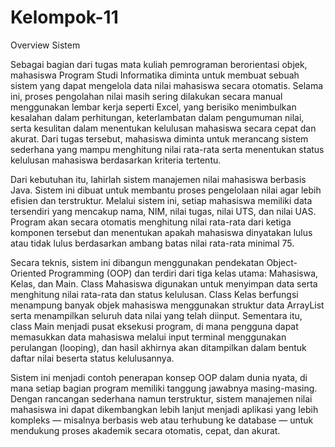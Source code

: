 # Kelompok-11
Overview Sistem

Sebagai bagian dari tugas mata kuliah pemrograman berorientasi objek, mahasiswa Program Studi Informatika diminta untuk membuat sebuah sistem yang dapat mengelola data nilai mahasiswa secara otomatis. Selama ini, proses pengolahan nilai masih sering dilakukan secara manual menggunakan lembar kerja seperti Excel, yang berisiko menimbulkan kesalahan dalam perhitungan, keterlambatan dalam pengumuman nilai, serta kesulitan dalam menentukan kelulusan mahasiswa secara cepat dan akurat. Dari tugas tersebut, mahasiswa diminta untuk merancang sistem sederhana yang mampu menghitung nilai rata-rata serta menentukan status kelulusan mahasiswa berdasarkan kriteria tertentu.

Dari kebutuhan itu, lahirlah sistem manajemen nilai mahasiswa berbasis Java. Sistem ini dibuat untuk membantu proses pengelolaan nilai agar lebih efisien dan terstruktur. Melalui sistem ini, setiap mahasiswa memiliki data tersendiri yang mencakup nama, NIM, nilai tugas, nilai UTS, dan nilai UAS. Program akan secara otomatis menghitung nilai rata-rata dari ketiga komponen tersebut dan menentukan apakah mahasiswa dinyatakan lulus atau tidak lulus berdasarkan ambang batas nilai rata-rata minimal 75.

Secara teknis, sistem ini dibangun menggunakan pendekatan Object-Oriented Programming (OOP) dan terdiri dari tiga kelas utama: Mahasiswa, Kelas, dan Main. Class Mahasiswa digunakan untuk menyimpan data serta menghitung nilai rata-rata dan status kelulusan. Class Kelas berfungsi menampung banyak objek mahasiswa menggunakan struktur data ArrayList serta menampilkan seluruh data nilai yang telah diinput. Sementara itu, class Main menjadi pusat eksekusi program, di mana pengguna dapat memasukkan data mahasiswa melalui input terminal menggunakan perulangan (looping), dan hasil akhirnya akan ditampilkan dalam bentuk daftar nilai beserta status kelulusannya.

Sistem ini menjadi contoh penerapan konsep OOP dalam dunia nyata, di mana setiap bagian program memiliki tanggung jawabnya masing-masing. Dengan rancangan sederhana namun terstruktur, sistem manajemen nilai mahasiswa ini dapat dikembangkan lebih lanjut menjadi aplikasi yang lebih kompleks — misalnya berbasis web atau terhubung ke database — untuk mendukung proses akademik secara otomatis, cepat, dan akurat.
